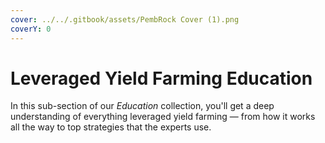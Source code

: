 ```yaml
---
cover: ../../.gitbook/assets/PembRock Cover (1).png
coverY: 0
---
```


# Leveraged Yield Farming Education

In this sub-section of our _Education_ collection, you'll get a deep understanding of everything leveraged yield farming — from how it works all the way to top strategies that the experts use.
